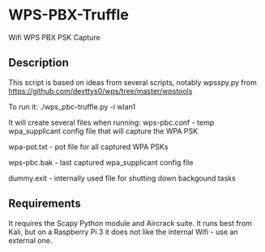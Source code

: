 # WPS-PBX-Truffle
Wifi WPS PBX PSK Capture

Description
----
This script is based on ideas from several scripts, notably wpsspy.py from https://github.com/devttys0/wps/tree/master/wpstools

To run it: ./wps_pbc-truffle.py -i wlan1

It will create several files when running:
wps-pbc.conf - temp wpa_supplicant config file that will capture the WPA PSK

wpa-pot.txt - pot file for all captured WPA PSKs

wps-pbc.bak - last captured wpa_supplicant config file

dummy.exit - internally used file for shutting down backgound tasks


Requirements
----
It requires the Scapy Python module and Aircrack suite. It runs best from Kali, but on a Raspberry Pi 3 it does not like the internal Wifi - use an external one.

